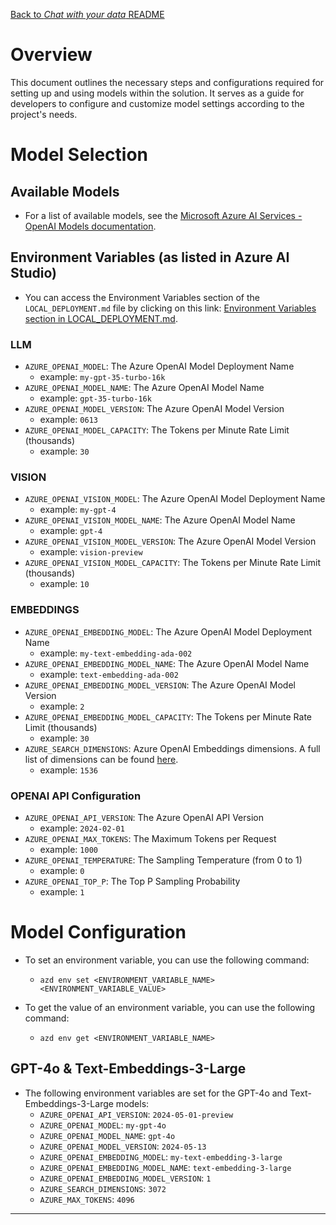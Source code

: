 [Back to *Chat with your data* README](../README.md)

# Overview

This document outlines the necessary steps and configurations required for setting up and using models within the solution. It serves as a guide for developers to configure and customize model settings according to the project's needs.

# Model Selection

## Available Models

- For a list of available models, see the [Microsoft Azure AI Services - OpenAI Models documentation](https://learn.microsoft.com/en-us/azure/ai-services/openai/concepts/models).

## Environment Variables (as listed in Azure AI Studio)
- You can access the Environment Variables section of the `LOCAL_DEPLOYMENT.md` file by clicking on this link: [Environment Variables section in LOCAL_DEPLOYMENT.md](LOCAL_DEPLOYMENT.md#environment-variables).

### LLM
- `AZURE_OPENAI_MODEL`: The Azure OpenAI Model Deployment Name
    - example: `my-gpt-35-turbo-16k`
- `AZURE_OPENAI_MODEL_NAME`: The Azure OpenAI Model Name
    - example: `gpt-35-turbo-16k`
- `AZURE_OPENAI_MODEL_VERSION`: The Azure OpenAI Model Version
    - example: `0613`
- `AZURE_OPENAI_MODEL_CAPACITY`: The Tokens per Minute Rate Limit (thousands)
    - example: `30`

### VISION
- `AZURE_OPENAI_VISION_MODEL`: The Azure OpenAI Model Deployment Name
    - example: `my-gpt-4`
- `AZURE_OPENAI_VISION_MODEL_NAME`: The Azure OpenAI Model Name
    - example: `gpt-4`
- `AZURE_OPENAI_VISION_MODEL_VERSION`: The Azure OpenAI Model Version
    - example: `vision-preview`
- `AZURE_OPENAI_VISION_MODEL_CAPACITY`: The Tokens per Minute Rate Limit (thousands)
    - example: `10`

### EMBEDDINGS
- `AZURE_OPENAI_EMBEDDING_MODEL`: The Azure OpenAI Model Deployment Name
    - example: `my-text-embedding-ada-002`
- `AZURE_OPENAI_EMBEDDING_MODEL_NAME`: The Azure OpenAI Model Name
    - example: `text-embedding-ada-002`
- `AZURE_OPENAI_EMBEDDING_MODEL_VERSION`: The Azure OpenAI Model Version
    - example: `2`
- `AZURE_OPENAI_EMBEDDING_MODEL_CAPACITY`: The Tokens per Minute Rate Limit (thousands)
    - example: `30`
- `AZURE_SEARCH_DIMENSIONS`: Azure OpenAI Embeddings dimensions. A full list of dimensions can be found [here](https://learn.microsoft.com/en-us/azure/ai-services/openai/concepts/models#embeddings-models).
    - example: `1536`

### OPENAI API Configuration
- `AZURE_OPENAI_API_VERSION`: The Azure OpenAI API Version
    - example: `2024-02-01`
- `AZURE_OPENAI_MAX_TOKENS`: The Maximum Tokens per Request
    - example: `1000`
- `AZURE_OPENAI_TEMPERATURE`: The Sampling Temperature (from 0 to 1)
    - example: `0`
- `AZURE_OPENAI_TOP_P`: The Top P Sampling Probability
    - example: `1`

# Model Configuration
- To set an environment variable, you can use the following command:
    - `azd env set <ENVIRONMENT_VARIABLE_NAME> <ENVIRONMENT_VARIABLE_VALUE>`

- To get the value of an environment variable, you can use the following command:
    - `azd env get <ENVIRONMENT_VARIABLE_NAME>`

## GPT-4o & Text-Embeddings-3-Large
- The following environment variables are set for the GPT-4o and Text-Embeddings-3-Large models:
    - `AZURE_OPENAI_API_VERSION`: `2024-05-01-preview`
    - `AZURE_OPENAI_MODEL`: `my-gpt-4o`
    - `AZURE_OPENAI_MODEL_NAME`: `gpt-4o`
    - `AZURE_OPENAI_MODEL_VERSION`: `2024-05-13`
    - `AZURE_OPENAI_EMBEDDING_MODEL`: `my-text-embedding-3-large`
    - `AZURE_OPENAI_EMBEDDING_MODEL_NAME`: `text-embedding-3-large`
    - `AZURE_OPENAI_EMBEDDING_MODEL_VERSION`: `1`
    - `AZURE_SEARCH_DIMENSIONS`: `3072`
    - `AZURE_MAX_TOKENS`: `4096`

---
